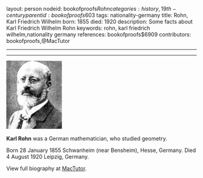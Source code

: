 layout: person
nodeid: bookofproofs$Rohn
categories: history,19th-century
parentid: bookofproofs$603
tags: nationality-germany
title: Rohn, Karl Friedrich Wilhelm
born: 1855
died: 1920
description: Some facts about Karl Friedrich Wilhelm Rohn
keywords: rohn, karl friedrich wilhelm,nationality germany
references: bookofproofs$6909
contributors: bookofproofs,@MacTutor

---


---

![Rohn.jpg](https://github.com/bookofproofs/bookofproofs.github.io/blob/main/_sources/_assets/images/portraits/Rohn.jpg?raw=true)

**Karl Rohn**  was a German mathematician, who studied geometry.

Born 28 January 1855 Schwanheim (near Bensheim), Hesse, Germany. Died 4 August 1920 Leipzig, Germany.


View full biography at [MacTutor](https://mathshistory.st-andrews.ac.uk/Biographies/Rohn/).